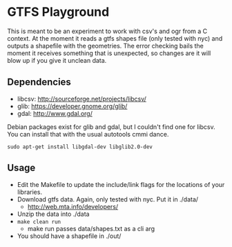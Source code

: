 # GTFS Playground

This is meant to be an experiment to work with csv's and ogr from a C context. At the moment it reads a gtfs shapes file (only tested with nyc) and outputs a shapefile with the geometries. The error checking bails the moment it receives something that is unexpected, so changes are it will blow up if you give it unclean data.

## Dependencies

* libcsv: http://sourceforge.net/projects/libcsv/
* glib: https://developer.gnome.org/glib/
* gdal: http://www.gdal.org/

Debian packages exist for glib and gdal, but I couldn't find one for libcsv. You can install that with the usual autotools cmmi dance.

    sudo apt-get install libgdal-dev libglib2.0-dev

## Usage

* Edit the Makefile to update the include/link flags for the locations of your libraries.
* Download gtfs data. Again, only tested with nyc. Put it in ./data/
  - http://web.mta.info/developers/
* Unzip the data into ./data
* `make clean run`
  - make run passes data/shapes.txt as a cli arg
* You should have a shapefile in ./out/
